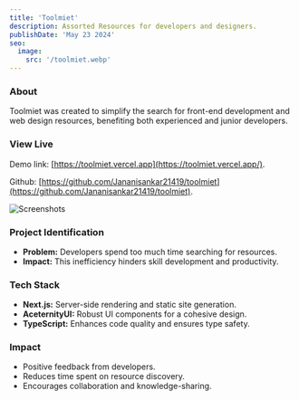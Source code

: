 ```yaml
---
title: 'Toolmiet'
description: Assorted Resources for developers and designers.
publishDate: 'May 23 2024'
seo:
  image:
    src: '/toolmiet.webp'
---
```


### About

Toolmiet was created to simplify the search for front-end development and web design resources, benefiting both experienced and junior developers.
 
### View Live

Demo link:
[https://toolmiet.vercel.app](https://toolmiet.vercel.app/).

Github:
[https://github.com/Jananisankar21419/toolmiet](https://github.com/Jananisankar21419/toolmiet).

![Screenshots](/toolmiet.webp)

### Project Identification

- **Problem:** Developers spend too much time searching for resources.
- **Impact:** This inefficiency hinders skill development and productivity.


### Tech Stack

- **Next.js:** Server-side rendering and static site generation.
- **AceternityUI:** Robust UI components for a cohesive design.
- **TypeScript:** Enhances code quality and ensures type safety.

### Impact

- Positive feedback from developers.
- Reduces time spent on resource discovery.
- Encourages collaboration and knowledge-sharing.
